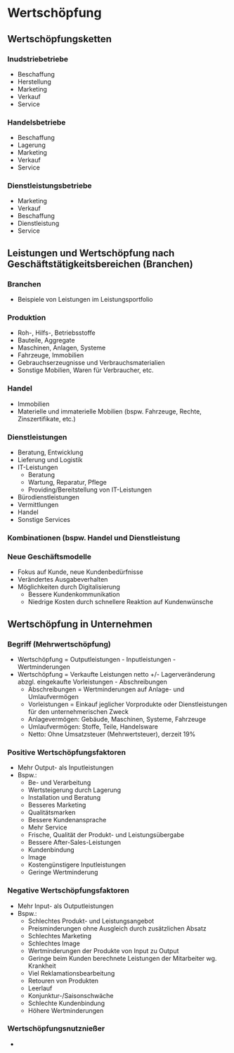 # Wertschöpfung

## Wertschöpfungsketten

### Inudstriebetriebe
- Beschaffung
- Herstellung
- Marketing
- Verkauf
- Service

### Handelsbetriebe
- Beschaffung
- Lagerung
- Marketing
- Verkauf
- Service

### Dienstleistungsbetriebe
- Marketing
- Verkauf
- Beschaffung
- Dienstleistung
- Service

## Leistungen und Wertschöpfung nach Geschäftstätigkeitsbereichen (Branchen)

### Branchen
- Beispiele von Leistungen im Leistungsportfolio

### Produktion
- Roh-, Hilfs-, Betriebsstoffe
- Bauteile, Aggregate
- Maschinen, Anlagen, Systeme
- Fahrzeuge, Immobilien
- Gebrauchserzeugnisse und Verbrauchsmaterialien
- Sonstige Mobilien, Waren für Verbraucher, etc.

### Handel
- Immobilien
- Materielle und immaterielle Mobilien (bspw. Fahrzeuge, Rechte, Zinszertifikate, etc.)

### Dienstleistungen
- Beratung, Entwicklung
- Lieferung und Logistik
- IT-Leistungen
  - Beratung
  - Wartung, Reparatur, Pflege
  - Providing/Bereitstellung von IT-Leistungen
- Bürodienstleistungen
- Vermittlungen
- Handel
- Sonstige Services

### Kombinationen (bspw. Handel und Dienstleistung

### Neue Geschäftsmodelle
- Fokus auf Kunde, neue Kundenbedürfnisse
- Verändertes Ausgabeverhalten
- Möglichkeiten durch Digitalisierung
  - Bessere Kundenkommunikation
  - Niedrige Kosten durch schnellere Reaktion auf Kundenwünsche
 
## Wertschöpfung in Unternehmen

### Begriff (Mehrwertschöpfung)
- Wertschöpfung = Outputleistungen - Inputleistungen - Wertminderungen
- Wertschöpfung = Verkaufte Leistungen netto +/- Lagerveränderung abzgl. eingekaufte Vorleistungen - Abschreibungen
  - Abschreibungen = Wertminderungen auf Anlage- und Umlaufvermögen
  - Vorleistungen = Einkauf jeglicher Vorprodukte oder Dienstleistungen für den unternehmerischen Zweck
  - Anlagevermögen: Gebäude, Maschinen, Systeme, Fahrzeuge
  - Umlaufvermögen: Stoffe, Teile, Handelsware
  - Netto: Ohne Umsatzsteuer (Mehrwertsteuer), derzeit 19%
 
### Positive Wertschöpfungsfaktoren
- Mehr Output- als Inputleistungen
- Bspw.:
  - Be- und Verarbeitung
  - Wertsteigerung durch Lagerung
  - Installation und Beratung
  - Besseres Marketing
  - Qualitätsmarken
  - Bessere Kundenansprache
  - Mehr Service
  - Frische, Qualität der Produkt- und Leistungsübergabe
  - Bessere After-Sales-Leistungen
  - Kundenbindung
  - Image
  - Kostengünstigere Inputleistungen
  - Geringe Wertminderung
 
### Negative Wertschöpfungsfaktoren
- Mehr Input- als Outputleistungen
- Bspw.:
  - Schlechtes Produkt- und Leistungsangebot
  - Preisminderungen ohne Ausgleich durch zusätzlichen Absatz
  - Schlechtes Marketing
  - Schlechtes Image
  - Wertminderungen der Produkte von Input zu Output
  - Geringe beim Kunden berechnete Leistungen der Mitarbeiter wg. Krankheit
  - Viel Reklamationsbearbeitung
  - Retouren von Produkten
  - Leerlauf
  - Konjunktur-/Saisonschwäche
  - Schlechte Kundenbindung
  - Höhere Wertminderungen
 
### Wertschöpfungsnutznießer
- 
